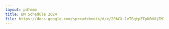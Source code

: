 ```yaml
---
layout: pdfemb
title: BM Schedule 2024
file: https://docs.google.com/spreadsheets/d/e/2PACX-1vTBqtpZTpU0NUjZM7WcAzza1gitEjLpCMdqrGKgeB-5NnbZa1MnGnYvqVopXAzj_NalVY-n2rNAeKwr/pubhtml?gid=0&single=true&widget=true&headers=false
---
```

